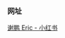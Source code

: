 ### 网址

[谢鹏 Eric - 小红书](https://www.xiaohongshu.com/user/profile/5741447a50c4b47a124f9106?xsec_token=AB0bJ7u2nukIaFGNPA11TLW-nZUfQBY3leR4EQqAgpuEc=&xsec_source=pc_search)
